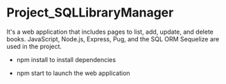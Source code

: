 # Project_SQLLibraryManager
 It's  a web application that includes pages to list, add, update, and delete books. JavaScript, Node.js, Express, Pug, and the SQL ORM Sequelize are used in the project.

 - npm install
 to install dependencies

 - npm start
 to launch the web application 
